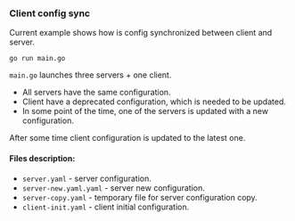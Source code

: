 ### Client config sync

Current example shows how is config synchronized between client and server.

```shell
go run main.go
```

`main.go` launches three servers + one client.

- All servers have the same configuration.
- Client have a deprecated configuration, which is needed to be updated.
- In some point of the time, one of the servers is updated with a new configuration.

After some time client configuration is updated to the latest one.

#### Files description:

- `server.yaml` - server configuration.
- `server-new.yaml.yaml` - server new configuration.
- `server-copy.yaml` - temporary file for server configuration copy.
- `client-init.yaml` - client initial configuration.
